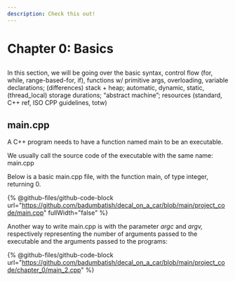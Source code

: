 ```yaml
---
description: Check this out!
---
```


# Chapter 0: Basics

##

In this section, we will be going over the basic syntax, control flow (for, while, range-based-for, if), functions w/ primitive args, overloading, variable declarations; (differences) stack + heap; automatic, dynamic, static, (thread\_local) storage durations; “abstract machine”; resources (standard, C++ ref, ISO CPP guidelines, totw)



## main.cpp

A C++ program needs to have a function named main to be an executable.

We usually call the source code of the executable with the same name: main.cpp

Below is a basic main.cpp file, with the function main, of type integer, returning 0.

{% @github-files/github-code-block url="https://github.com/badumbatish/decal_on_a_car/blob/main/project_code/main.cpp" fullWidth="false" %}

Another way to write main.cpp is with the parameter _argc_ and _argv,_ respectively representing the number of arguments passed to the executable and the arguments passed to the programs:&#x20;

{% @github-files/github-code-block url="https://github.com/badumbatish/decal_on_a_car/blob/main/project_code/chapter_0/main_2.cpp" %}

